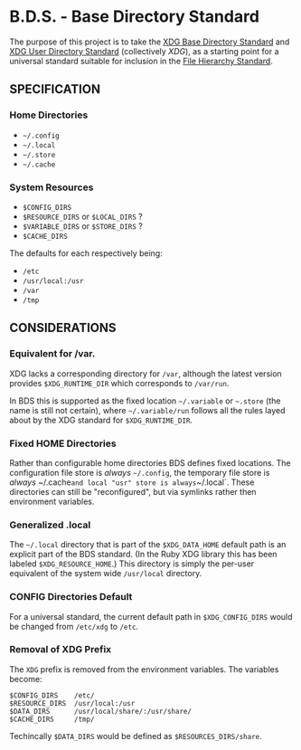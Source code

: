 # B.D.S. - Base Directory Standard

The purpose of this project is to take the [XDG Base Directory Standard](http://standards.freedesktop.org/basedir-spec/latest/)
and [XDG User Directory Standard](http://www.freedesktop.org/wiki/Software/xdg-user-dirs) (collectively *XDG*),
as a starting point for a universal standard suitable for inclusion in the [File Hierarchy Standard](http://fhs.org).

## SPECIFICATION

### Home Directories

* `~/.config`
* `~/.local`
* `~/.store`
* `~/.cache`

### System Resources

* `$CONFIG_DIRS`
* `$RESOURCE_DIRS` or `$LOCAL_DIRS` ?
* `$VARIABLE_DIRS` or `$STORE_DIRS` ?
* `$CACHE_DIRS`

The defaults for each respectively being:

* `/etc`
* `/usr/local:/usr`
* `/var`
* `/tmp`


## CONSIDERATIONS

### Equivalent for /var.

XDG lacks a corresponding directory for `/var`, although the latest version
provides `$XDG_RUNTIME_DIR` which corresponds to `/var/run`.

In BDS this is supported as the fixed location `~/.variable` or `~.store` 
(the name is still not certain), where `~/.variable/run` follows all the
rules layed about by the XDG standard for `$XDG_RUNTIME_DIR`.

### Fixed HOME Directories

Rather than configurable home directories BDS defines fixed locations.
The configuration file store is *always* `~/.config`, the temporary
file store is *always* ~/.cache` and local "usr" store is always `~/.local`.
These directories can still be "reconfigured", but via symlinks rather
then environment variables.

### Generalized .local

The `~/.local` directory that is part of the `$XDG_DATA_HOME`
default path is an explicit part of the BDS standard.
(In the Ruby XDG library this has been labeled `$XDG_RESOURCE_HOME`.)
This directory is simply the per-user equivalent of the system wide
`/usr/local` directory.

### CONFIG Directories Default

For a universal standard, the current default path in `$XDG_CONFIG_DIRS`
would be changed from `/etc/xdg` to `/etc`.

### Removal of XDG Prefix

The `XDG` prefix is removed from the environment variables. The variables 
become:

    $CONFIG_DIRS    /etc/
    $RESOURCE_DIRS  /usr/local:/usr
    $DATA_DIRS      /usr/local/share/:/usr/share/
    $CACHE_DIRS     /tmp/

Techincally `$DATA_DIRS` would be defined as `$RESOURCES_DIRS/share`.


